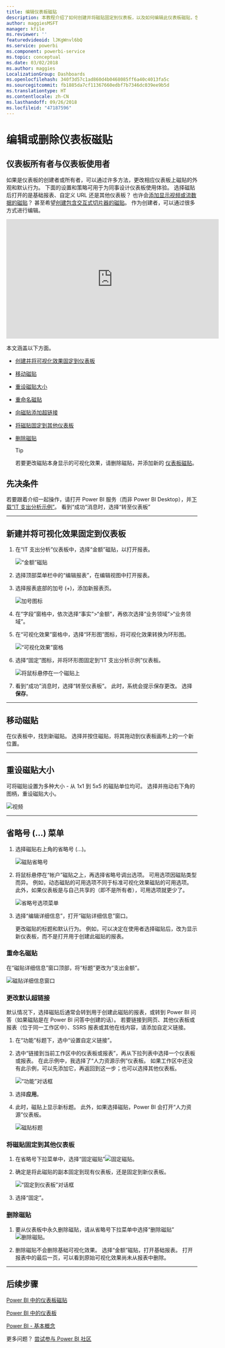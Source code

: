 ```yaml
---
title: 编辑仪表板磁贴
description: 本教程介绍了如何创建并将磁贴固定到仪表板，以及如何编辑此仪表板磁贴，包括重设大小、移动、重命名、固定、删除、添加超链接。
author: maggiesMSFT
manager: kfile
ms.reviewer: ''
featuredvideoid: lJKgWnvl6bQ
ms.service: powerbi
ms.component: powerbi-service
ms.topic: conceptual
ms.date: 03/02/2018
ms.author: maggies
LocalizationGroup: Dashboards
ms.openlocfilehash: 340f3d57c1ad860d4b0468085ff6a40c4013fa5c
ms.sourcegitcommit: fb1885da7cf11367660edbf7b7346dc039ee9b5d
ms.translationtype: HT
ms.contentlocale: zh-CN
ms.lasthandoff: 09/26/2018
ms.locfileid: "47187596"
---
```

# <a name="edit-or-remove-a-dashboard-tile"></a>编辑或删除仪表板磁贴

## <a name="dashboard-owners-versus-dashboard-consumers"></a>仪表板所有者与仪表板使用者
如果是仪表板的创建者或所有者，可以通过许多方法，更改相应仪表板上磁贴的外观和默认行为。 下面的设置和策略可用于为同事设计仪表板使用体验。  选择磁贴后打开的是基础报表、自定义 URL 还是其他仪表板？ 也许会[添加显示视频或流数据的磁贴](service-dashboard-add-widget.md)？ 甚至希望[创建包含交互式切片器的磁贴](service-dashboard-pin-live-tile-from-report.md)。 作为创建者，可以通过很多方式进行编辑。 

<iframe width="560" height="315" src="https://www.youtube.com/embed/lJKgWnvl6bQ" frameborder="0" allowfullscreen></iframe>

本文涵盖以下方面。

* [创建并将可视化效果固定到仪表板](#create)
* [移动磁贴](#move)
* [重设磁贴大小](#resize)
* [重命名磁贴](#rename)
* [向磁贴添加超链接](#hyperlink)
* [将磁贴固定到其他仪表板](#different)
* [删除磁贴](#delete)
  
  > [!TIP]
  > 若要更改磁贴本身显示的可视化效果，请删除磁贴，并添加新的 [仪表板磁贴](consumer/end-user-tiles.md)。

  
## <a name="prerequisites"></a>先决条件
若要跟着介绍一起操作，请打开 Power BI 服务（而非 Power BI Desktop），并[下载“IT 支出分析示例”](sample-it-spend.md)。 看到“成功”消息时，选择“转至仪表板”

- - -
<a name="create"></a>

## <a name="create-a-new-visualization-and-pin-it-to-the-dashboard"></a>新建并将可视化效果固定到仪表板
1. 在“IT 支出分析”仪表板中，选择“金额”磁贴，以打开报表。

    ![“金额”磁贴](media/service-dashboard-edit-tile/power-bi-amount-tile.png)

2. 选择顶部菜单栏中的“编辑报表”，在编辑视图中打开报表。

3. 选择报表底部的加号 (+)，添加新报表页。

    ![加号图标](media/service-dashboard-edit-tile/power-bi-add-page.png)

4. 在“字段”窗格中，依次选择“事实”>“金额”，再依次选择“业务领域”>“业务领域”。
 
5. 在“可视化效果”窗格中，选择“环形图”图标，将可视化效果转换为环形图。

    ![“可视化效果”窗格](media/service-dashboard-edit-tile/power-bi-donut-chart.png)

5. 选择“固定”图标，并将环形图固定到“IT 支出分析示例”仪表板。

   ![将鼠标悬停在一个磁贴上](media/service-dashboard-edit-tile/power-bi-pin.png)

6. 看到“成功”消息时，选择“转至仪表板”。 此时，系统会提示保存更改。 选择**保存**。

- - -
<a name="move"></a>

## <a name="move-the-tile"></a>移动磁贴
在仪表板中，找到新磁贴。 选择并按住磁贴，将其拖动到仪表板画布上的一个新位置。

- - -
<a name="resize"></a>

## <a name="resize-the-tile"></a>重设磁贴大小
可将磁贴设置为多种大小 - 从 1x1 到 5x5 的磁贴单位均可。 选择并拖动右下角的图柄，重设磁贴大小。

![视频](media/service-dashboard-edit-tile/pbigif_resizetile4.gif)

- - -
## <a name="the-ellipses--menu"></a>省略号 (...) 菜单

1. 选择磁贴右上角的省略号 (...)。 
   
   ![磁贴省略号](media/service-dashboard-edit-tile/power-bi-tile.png)

2. 将鼠标悬停在“帐户”磁贴之上，再选择省略号调出选项。 可用选项因磁贴类型而异。  例如，动态磁贴的可用选项不同于标准可视化效果磁贴的可用选项。 此外，如果仪表板是与自己共享的（即不是所有者），可用选项就更少了。

   ![省略号选项菜单](media/service-dashboard-edit-tile/power-bi-tile-menu-new.png)

3. 选择“编辑详细信息”，打开“磁贴详细信息”窗口。 

    更改磁贴的标题和默认行为。  例如，可以决定在使用者选择磁贴后，改为显示新仪表板，而不是打开用于创建此磁贴的报表。  
   


<a name="rename"></a>

### <a name="rename-the-tile"></a>重命名磁贴
在“磁贴详细信息”窗口顶部，将“标题”更改为“支出金额”。

![磁贴详细信息窗口](media/service-dashboard-edit-tile/power-bi-tile-title.png)


<a name="hyperlink"></a>

### <a name="change-the-default-hyperlink"></a>更改默认超链接
默认情况下，选择磁贴后通常会转到用于创建此磁贴的报表，或转到 Power BI 问答（如果磁贴是在 Power BI 问答中创建的话）。 若要链接到网页、其他仪表板或报表（位于同一工作区中）、SSRS 报表或其他在线内容，请添加自定义链接。

1. 在“功能”标题下，选中“设置自定义链接”。

2. 选中“链接到当前工作区中的仪表板或报表”，再从下拉列表中选择一个仪表板或报表。  在此示例中，我选择了“人力资源示例”仪表板。 如果工作区中还没有此示例，可以先添加它，再返回到这一步；也可以选择其他仪表板。 

    ![“功能”对话框](media/service-dashboard-edit-tile/power-bi-custom-link.png)

3. 选择**应用**。

4. 此时，磁贴上显示新标题。  此外，如果选择磁贴，Power BI 会打开“人力资源”仪表板。 

    ![磁贴标题](media/service-dashboard-edit-tile/power-bi-title.png)

<a name="different"></a>

### <a name="pin-the-tile-to-a-different-dashboard"></a>将磁贴固定到其他仪表板
1. 在省略号下拉菜单中，选择“固定磁贴”![固定磁贴](media/service-dashboard-edit-tile/pinnooutline.png)。
2. 确定是将此磁贴的副本固定到现有仪表板，还是固定到新仪表板。 
   
   ![“固定到仪表板”对话框](media/service-dashboard-edit-tile/pbi_pintoanotherdash.png)
3. 选择“固定”。

<a name="delete"></a>

### <a name="delete-the-tile"></a>删除磁贴
1. 要从仪表板中永久删除磁贴，请从省略号下拉菜单中选择“删除磁贴”![删除磁贴](media/service-dashboard-edit-tile/power-bi-delete-tile-icon.png)。 

2. 删除磁贴不会删除基础可视化效果。 选择“金额”磁贴，打开基础报表。 打开报表中的最后一页，可以看到原始可视化效果尚未从报表中删除。 

- - -
## <a name="next-steps"></a>后续步骤
[Power BI 中的仪表板磁贴](consumer/end-user-tiles.md)

[Power BI 中的仪表板](consumer/end-user-dashboards.md)

[Power BI - 基本概念](consumer/end-user-basic-concepts.md)

更多问题？ [尝试参与 Power BI 社区](http://community.powerbi.com/)

